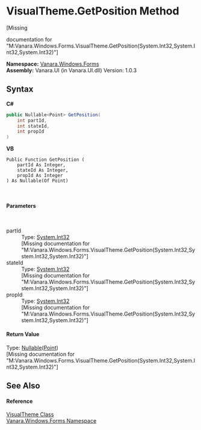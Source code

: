 # VisualTheme.GetPosition Method 
 

\[Missing <summary> documentation for "M:Vanara.Windows.Forms.VisualTheme.GetPosition(System.Int32,System.Int32,System.Int32)"\]

**Namespace:**&nbsp;<a href="c580cf52-4028-70db-28d0-f9b1abc03861">Vanara.Windows.Forms</a><br />**Assembly:**&nbsp;Vanara.UI (in Vanara.UI.dll) Version: 1.0.3

## Syntax

**C#**<br />
``` C#
public Nullable<Point> GetPosition(
	int partId,
	int stateId,
	int propId
)
```

**VB**<br />
``` VB
Public Function GetPosition ( 
	partId As Integer,
	stateId As Integer,
	propId As Integer
) As Nullable(Of Point)
```

<br />

#### Parameters
&nbsp;<dl><dt>partId</dt><dd>Type: <a href="http://msdn2.microsoft.com/en-us/library/td2s409d" target="_blank">System.Int32</a><br />\[Missing <param name="partId"/> documentation for "M:Vanara.Windows.Forms.VisualTheme.GetPosition(System.Int32,System.Int32,System.Int32)"\]</dd><dt>stateId</dt><dd>Type: <a href="http://msdn2.microsoft.com/en-us/library/td2s409d" target="_blank">System.Int32</a><br />\[Missing <param name="stateId"/> documentation for "M:Vanara.Windows.Forms.VisualTheme.GetPosition(System.Int32,System.Int32,System.Int32)"\]</dd><dt>propId</dt><dd>Type: <a href="http://msdn2.microsoft.com/en-us/library/td2s409d" target="_blank">System.Int32</a><br />\[Missing <param name="propId"/> documentation for "M:Vanara.Windows.Forms.VisualTheme.GetPosition(System.Int32,System.Int32,System.Int32)"\]</dd></dl>

#### Return Value
Type: <a href="http://msdn2.microsoft.com/en-us/library/b3h38hb0" target="_blank">Nullable</a>(<a href="http://msdn2.microsoft.com/en-us/library/bk9hwzbw" target="_blank">Point</a>)<br />\[Missing <returns> documentation for "M:Vanara.Windows.Forms.VisualTheme.GetPosition(System.Int32,System.Int32,System.Int32)"\]

## See Also


#### Reference
<a href="4efb9283-14e3-3c64-ab49-96ce157ac5b4">VisualTheme Class</a><br /><a href="c580cf52-4028-70db-28d0-f9b1abc03861">Vanara.Windows.Forms Namespace</a><br />
